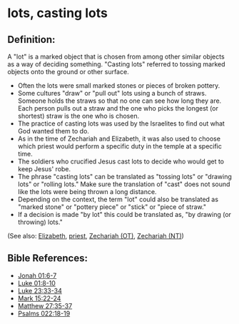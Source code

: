 # lots, casting lots #

## Definition: ##

A "lot" is a marked object that is chosen from among other similar objects as a way of deciding something. "Casting lots" referred to tossing marked objects onto the ground or other surface.

* Often the lots were small marked stones or pieces of broken pottery.
* Some cultures "draw" or "pull out" lots using a bunch of straws. Someone holds the straws so that no one can see how long they are. Each person pulls out a straw and the one who picks the longest (or shortest) straw is the one who is chosen.
* The practice of casting lots was used by the Israelites to find out what God wanted them to do.
* As in the time of Zechariah and Elizabeth, it was also used to choose which priest would perform a specific duty in the temple at a specific time.
* The soldiers who crucified Jesus cast lots to decide who would get to keep Jesus' robe.
* The phrase "casting lots" can be translated as "tossing lots" or "drawing lots" or "rolling lots." Make sure the translation of "cast" does not sound like the lots were being thrown a long distance.
* Depending on the context, the term "lot" could also be translated as "marked stone" or "pottery piece" or "stick" or "piece of straw."
* If a decision is made "by lot" this could be translated as, "by drawing (or throwing) lots."

(See also: [Elizabeth](../other/elizabeth.md), [priest](../kt/priest.md), [Zechariah (OT)](../other/zechariahot.md), [Zechariah (NT)](../other/zechariahnt.md))                                                  

## Bible References: ##

* [Jonah 01:6-7](en/tn/jon/help/01/06)
* [Luke 01:8-10](en/tn/luk/help/01/08)
* [Luke 23:33-34](en/tn/luk/help/23/33)
* [Mark 15:22-24](en/tn/mrk/help/15/22)
* [Matthew 27:35-37](en/tn/mat/help/27/35)
* [Psalms 022:18-19](en/tn/psa/help/22/18)
